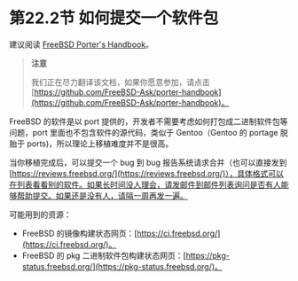 # 第22.2节 如何提交一个软件包

建议阅读 [FreeBSD Porter's Handbook](https://docs.freebsd.org/en/books/porters-handbook/)。

> **注意**
>
> 我们正在尽力翻译该文档，如果你愿意参加，请点击 [https://github.com/FreeBSD-Ask/porter-handbook](https://github.com/FreeBSD-Ask/porter-handbook)。

FreeBSD 的软件是以 port 提供的，开发者不需要考虑如何打包成二进制软件包等问题，port 里面也不包含软件的源代码，类似于 Gentoo（Gentoo 的 portage 脱胎于 ports)，所以理论上移植难度并不是很高。

当你移植完成后，可以提交一个 bug 到 bug 报告系统请求合并（也可以直接发到 [https://reviews.freebsd.org/](https://reviews.freebsd.org/)），具体格式可以在列表看看别的软件。如果长时间没人理会，请发邮件到邮件列表询问是否有人能够帮助提交。如果还是没有人，请隔一周再发一遍。

可能用到的资源：

* FreeBSD 的镜像构建状态网页：[https://ci.freebsd.org/](https://ci.freebsd.org/)。
* FreeBSD 的 pkg 二进制软件包构建状态网页：[https://pkg-status.freebsd.org/](https://pkg-status.freebsd.org/)。
